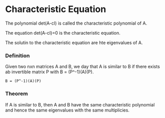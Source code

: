 # Characteristic Equation

The polynomial det(A-cI) is called the characteristic polynomial of A.

The equation det(A-cI)=0 is the characteristic equation.

The solutin to the characteristic equation are hte eigenvalues of A.

### Definition

Given two nxn matrices A and B, we day that A is similar to B if there exists ab invertible matrix P with B = (P^-1)(A)(P).
```
B = (P^-1)(A)(P)
```

### Theorem

If A is similar to B, then A and B have the same characteristic polynomial and hence the same eigenvalues with the same multiplicies.
